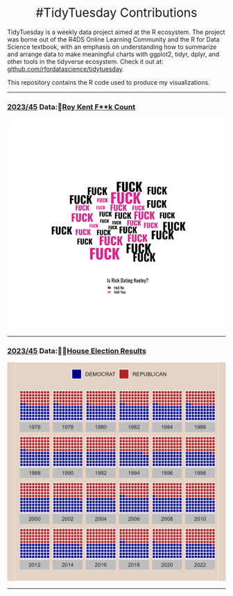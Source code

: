 <h1 style="font-weight:normal" align="center">
  &nbsp;#TidyTuesday Contributions&nbsp;
</h1>


TidyTuesday is a weekly data project aimed at the R ecosystem. The project was borne out of the R4DS Online Learning Community and the R for Data Science textbook, with an emphasis on understanding how to summarize and arrange data to make meaningful charts with ggplot2, tidyr, dplyr, and other tools in the tidyverse ecosystem. Check it out at: [github.com/rfordatascience/tidytuesday](https://github.com/rfordatascience/tidytuesday/blob/master/README.md). 

This repository contains the R code used to produce my visualizations.

***

### [2023/45](https://github.com/ZahlenZ/tidytuesday/tree/main/2023/2023-09-26) Data:🤬[Roy Kent F**k Count](https://github.com/rfordatascience/tidytuesday/blob/master/data/2023/2023-09-26/readme.md)

![./2023/2023-09-26/fuck.png](https://github.com/ZahlenZ/tidytuesday/blob/main/2023/2023-09-26/fuck.png)

***

### [2023/45](https://github.com/ZahlenZ/tidytuesday/tree/main/2023/2023-11-07)  Data:🙋‍♀️[House Election Results](https://github.com/rfordatascience/tidytuesday/blob/master/data/2023/2023-11-07/readme.md)

![./2023/2023-11-07/house_election.png](https://github.com/ZahlenZ/tidytuesday/blob/main/2023/2023-11-07/house_election.png)

***

